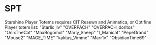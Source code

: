 # SPT
Starshine Player Totems requires CIT Resewn and Animatica, or Optifine
Player totem list:
"Starlic_lv"
"OVERPACH"
"OVERPACH_doritos"
"OnixTheCat"
"MaxBogomol"
"Marly_Sheep"
"I_Manicat"
"PepeGrand"
"Mouse2"
"MAGE_TIME"
"kaktus_Vimme"
"Marr1v"
"ObsidianTime69"
